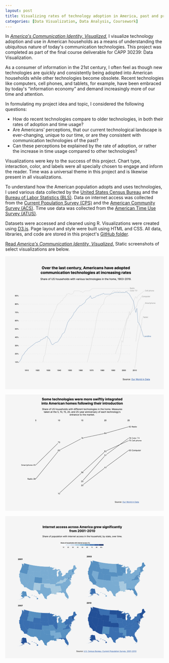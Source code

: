 ```yaml
---
layout: post
title: Visualizing rates of technology adoption in America, past and present
categories: [Data Visualization, Data Analysis, Coursework]
---
```


In [_America's Communication Identity, Visualized_](https://lindshiser.github.io/data-visualization/final_project/visualization.html), I visualize technology adoption and use in American households as a means of understanding the ubiquitous nature of today's communication technologies. This project was completed as part of the final course deliverable for CAPP 30239: Data Visualization.

As a consumer of information in the 21st century, I often feel as though new technologies are quickly and consistently being adopted into American households while other technologies become obsolete. Recent technologies like computers, cell phones, and tablets, for example, have been embraced by today's “information economy” and demand increasingly more of our time and attention.

In formulating my project idea and topic, I considered the following questions:

- How do recent technologies compare to older technologies, in both their rates of adoption and time usage?
- Are Americans’ perceptions, that our current technological landscape is ever-changing, unique to our time, or are they consistent with communication technologies of the past?
- Can these perceptions be explained by the rate of adoption, or rather the increase in time usage compared to other technologies?

Visualizations were key to the success of this project. Chart type, interaction, color, and labels were all specially chosen to engage and inform the reader. Time was a universal theme in this project and is likewise present in all visualizations. 

To understand how the American population adopts and uses technologies, I used various data collected by the [United States Census Bureau](https://www.census.gov/about/what.html) and the [Bureau of Labor Statistics (BLS)](https://www.bls.gov/bls/infohome.htm). Data on internet access was collected from the [Current Population Survey (CPS)](https://www.census.gov/programs-surveys/cps/about.html) and the [American Community Survey (ACS)](https://www.census.gov/programs-surveys/acs/about.html). Time use data was collected from the [American Time Use Survey (ATUS)](https://www.census.gov/programs-surveys/atus.html).

Datasets were accessed and cleaned using R. Visualizations were created using [D3.js](https://d3js.org/). Page layout and style were built using HTML and CSS. All data, libraries, and code are stored in this project's [GitHub folder](https://github.com/lindshiser/data-visualization/tree/main/final_project).

[Read _America's Communication Identity, Visualized_.](https://chicagopolicyreview.org/2022/12/27/human-behavior-in-the-presence-of-wildfire-smoke-new-methods-reveal-differences-in-group-responses/) Static screenshots of select visualizations are below.

![](/images/vis-multiline.png)

![](/images/vis-slope.png)

![](/images/vis-choropleth-multi.png)




